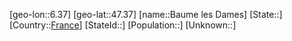 ﻿---
location: [47.37,6.37]
type: City
tags:
- geo/City


SpocWebEntityId: 29046
isDeleted: false
confidential: public

---
[geo-lon::6.37]
[geo-lat::47.37]
[name::Baume les Dames]
[State::]
[Country::[France](geo/Continent/Europe/France.md)]
[StateId::]
[Population::]
[Unknown::]

